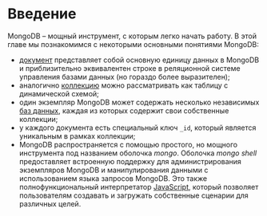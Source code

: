 # Введение

MongoDB – мощный инструмент, с которым легко начать работу. В этой главе мы познакомимся с некоторыми основными понятиями MongoDB:

- [документ](documents.md) представляет собой основную единицу данных в MongoDB и приблизительно эквивалентен строке в реляционной системе управления базами данных (но гораздо более выразителен);
- аналогично [коллекцию](collections.md) можно рассматривать как таблицу с динамической схемой;
- один экземпляр MongoDB может содержать несколько независимых [баз данных](db.md), каждая из которых содержит свои собственные коллекции;
- у каждого документа есть специальный ключ `_id`, который является уникальным в рамках коллекции;
- MongoDB распространяется с помощью простого, но мощного инструмента под названием оболочка _mongo_. Оболочка _mongo shell_ предоставляет встроенную поддержку для администрирования экземпляров MongoDB и манипулирования данными с использованием языка запросов MongoDB. Это также полнофункциональный интерпретатор [JavaScript](https://scriptdev.ru/), который позволяет пользователям создавать и загружать собственные сценарии для различных целей.
